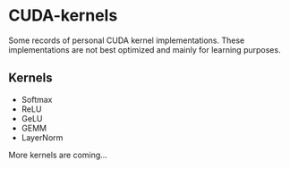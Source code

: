 # CUDA-kernels

Some records of personal CUDA kernel implementations. These implementations are not best optimized and mainly for learning purposes.

## Kernels

- Softmax
- ReLU
- GeLU
- GEMM
- LayerNorm

More kernels are coming...